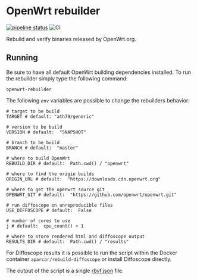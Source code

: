 # OpenWrt rebuilder

[![pipeline status](https://gitlab.com/aparcar/openwrt-rebuilder/badges/master/pipeline.svg)](https://gitlab.com/aparcar/openwrt-rebuilder/-/commits/master)
![CI](https://github.com/aparcar/openwrt-rebuilder/workflows/CI/badge.svg)


Rebuild and verify binaries released by OpenWrt.org.

## Running

Be sure to have all default OpenWrt building dependencies installed. To run the
rebuilder simply type the following command:

    openwrt-rebuilder

The following `env` variables are possible to change the rebuilders behavior:

    # target to be build
    TARGET # default: "ath79/generic"

    # version to be build
    VERSION # default:  "SNAPSHOT"

    # branch to be build
    BRANCH # default:  "master"

    # where to build OpenWrt
    REBUILD_DIR # default:  Path.cwd() / "openwrt"

    # where to find the origin builds
    ORIGIN_URL # default:  "https://downloads.cdn.openwrt.org"

    # where to get the openwrt source git
    OPENWRT_GIT # default:  "https://github.com/openwrt/openwrt.git"

    # run diffoscope on unreproducible files
    USE_DIFFOSCOPE # default:  False

    # number of cores to use
    j # default:  cpu_count() + 1

    # where to store rendered html and diffoscope output
    RESULTS_DIR # default:  Path.cwd() / "results"

For Diffoscope results it is possible to run the script within the Docker
container `aparcar/rebuild-diffoscope` or install Diffoscope directly.

The output of the script is a single
[rbvf.json](https://github.com/aparcar/reproducible-builds-verification-format)
file.
